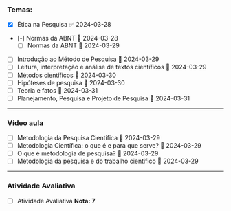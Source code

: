 
### Temas:
- [x] Ética na Pesquisa ✅ 2024-03-28
- [-] Normas da ABNT 📅 2024-03-28 
	- [ ] Normas da ABNT 📅 2024-03-29 
- [ ] Introdução ao Método de Pesquisa 📅 2024-03-29 
- [ ] Leitura, interpretação e análise de textos científicos 📅 2024-03-29 
- [ ] Métodos científicos 📅 2024-03-30 
- [ ] Hipóteses de pesquisa 📅 2024-03-30
- [ ] Teoria e fatos 📅 2024-03-31 
- [ ] Planejamento, Pesquisa e Projeto de Pesquisa 📅 2024-03-31 
---
### Vídeo aula  
- [ ] Metodologia da Pesquisa Científica 📅 2024-03-29 
- [ ] Metodologia Científica: o que é e para que serve? 📅 2024-03-29 
- [ ] O que é metodologia de pesquisa? 📅 2024-03-29 
- [ ] Metodologia da pesquisa e do trabalho cientifico 📅 2024-03-29 
---
### Atividade Avaliativa  

- [ ] Atividade Avaliativa
**Nota: 7**
